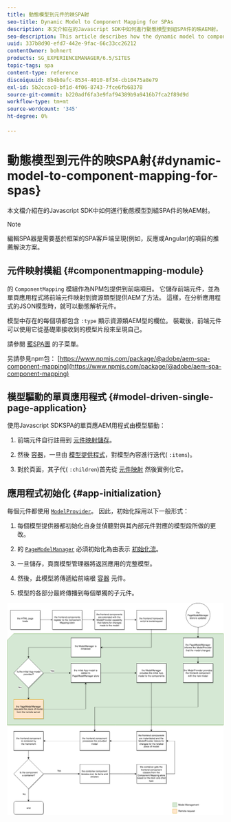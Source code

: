 ```yaml
---
title: 動態模型到元件的映SPA射
seo-title: Dynamic Model to Component Mapping for SPAs
description: 本文介紹在的Javascript SDK中如何進行動態模型到組SPA件的映AEM射。
seo-description: This article describes how the dynamic model to component mapping occurs in the Javascript SPA SDK for AEM.
uuid: 337b8d90-efd7-442e-9fac-66c33cc26212
contentOwner: bohnert
products: SG_EXPERIENCEMANAGER/6.5/SITES
topic-tags: spa
content-type: reference
discoiquuid: 8b4b0afc-8534-4010-8f34-cb10475a8e79
exl-id: 5b2ccac0-bf1d-4f06-8743-7fce6fb68378
source-git-commit: b220adf6fa3e9faf94389b9a9416b7fca2f89d9d
workflow-type: tm+mt
source-wordcount: '345'
ht-degree: 0%

---
```


# 動態模型到元件的映SPA射{#dynamic-model-to-component-mapping-for-spas}

本文檔介紹在的Javascript SDK中如何進行動態模型到組SPA件的映AEM射。

>[!NOTE]
>
>編輯SPA器是需要基於框架的SPA客戶端呈現(例如，反應或Angular)的項目的推薦解決方案。

## 元件映射模組 {#componentmapping-module}

的 `ComponentMapping` 模組作為NPM包提供到前端項目。 它儲存前端元件，並為單頁應用程式將前端元件映射到資源類型提供AEM了方法。 這樣，在分析應用程式的JSON模型時，就可以動態解析元件。

模型中存在的每個項都包含 `:type` 顯示資源類AEM型的欄位。 裝載後，前端元件可以使用它從基礎庫接收到的模型片段來呈現自己。

請參閱 [藍SPA圖](/help/sites-developing/spa-blueprint.md) 的子菜單。

另請參見npm包： [https://www.npmjs.com/package/@adobe/aem-spa-component-mapping](https://www.npmjs.com/package/@adobe/aem-spa-component-mapping)

## 模型驅動的單頁應用程式 {#model-driven-single-page-application}

使用Javascript SDKSPA的單頁應AEM用程式由模型驅動：

1. 前端元件自行註冊到 [元件映射儲存](/help/sites-developing/spa-dynamic-model-to-component-mapping.md#componentmapping-module)。
1. 然後 [容器](/help/sites-developing/spa-blueprint.md#container)，一旦由 [模型提供程式](/help/sites-developing/spa-blueprint.md#the-model-provider)，對模型內容進行迭代( `:items`)。

1. 對於頁面，其子代( `:children`)首先從 [元件映射](/help/sites-developing/spa-blueprint.md#componentmapping) 然後實例化它。

## 應用程式初始化 {#app-initialization}

每個元件都使用 [ `ModelProvider`](/help/sites-developing/spa-blueprint.md#the-model-provider)。 因此，初始化採用以下一般形式：

1. 每個模型提供器都初始化自身並偵聽對與其內部元件對應的模型段所做的更改。
1. 的 [ `PageModelManager`](/help/sites-developing/spa-blueprint.md#pagemodelmanager) 必須初始化為由表示 [初始化流](/help/sites-developing/spa-blueprint.md)。

1. 一旦儲存，頁面模型管理器將返回應用的完整模型。
1. 然後，此模型將傳遞給前端根 [容器](/help/sites-developing/spa-blueprint.md#container) 元件。
1. 模型的各部分最終傳播到每個單獨的子元件。

![app_model_initialization](assets/app_model_initialization.png)
